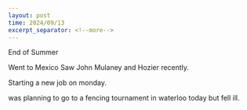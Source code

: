 ```yaml
---
layout: post
time: 2024/09/13
excerpt_separator: <!--more-->
---
```


End of Summer

Went to Mexico
Saw John Mulaney and Hozier recently. 

Starting a new job on monday. 

was planning to go to a fencing tournament in waterloo today but fell ill. 






